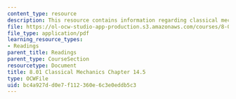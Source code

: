 ```yaml
---
content_type: resource
description: This resource contains information regarding classical mechanics.
file: https://ol-ocw-studio-app-production.s3.amazonaws.com/courses/8-01sc-classical-mechanics-fall-2016/bc4a927dd0e7f112360e6c3e0eddb5c3_MIT8_01F16_chapter14.5.pdf
file_type: application/pdf
learning_resource_types:
- Readings
parent_title: Readings
parent_type: CourseSection
resourcetype: Document
title: 8.01 Classical Mechanics Chapter 14.5
type: OCWFile
uid: bc4a927d-d0e7-f112-360e-6c3e0eddb5c3
---
```

